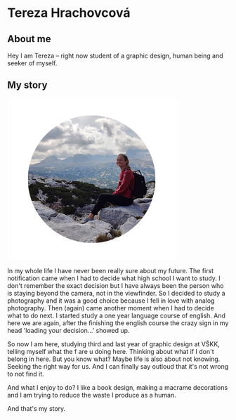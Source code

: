 # Tereza Hrachovcová
## About me 
Hey I am Tereza – right now student of a graphic design, human being and seeker of myself.

## My story
![Me somewhere in a mountains.](img/CVphotofin.png)

In my whole life I have never been really sure about my future. The first notification came when I had to decide what high school I want to study. I don't remember the exact decision but 
I have always been the person who is staying beyond the camera, not in the viewfinder. So I decided to study a photography and it was a good choice because I fell in love with analog photography.
Then (again) came another moment when I had to decide what to do next. I started study a one year language course of english.
And here we are again, after the finishing the english course the crazy sign in my head 'loading your decision...' showed up.

So now I am here, studying third and last year of graphic design at VŠKK, telling myself what the f are u doing here. Thinking about what if I don't belong in here.
But you know what? Maybe life is also about not knowing. Seeking the right way for us. And I can finally say outloud that it's not wrong to not find it. 

And what I enjoy to do? I like a book design, making a macrame decorations and I am trying to reduce the waste I produce as a human.

And that's my story.

